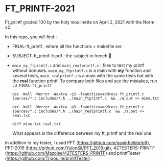 # FT_PRINTF-2021

Ft_printf graded 100 by the holy moulinette on April 2, 2021 with the Norm v2.

In this repo, you will find : 
- FINAL-ft_printf : where all the functions + makefile are
- SUBJECT-ft_printf-fr.pdf : the subject in french 🥖
- `main_my_ftprintf.c` and  `main_realprintf.c` : files to test my printf without bonuses. `main_my_ftprintf.c` is a main with **my** function and several tests, `main_realprintf.c`is a main with the same tests but with the **real** function printf. To compare both files and see the mistakes, run 
  `cd FINAL-ft_printf` 
  
  `gcc -Wall -Werror -Wextra -g3 -fsanitize=address ft_printf.c sources/*.c includes/*.h ../main_ftprintf.c  && ./a.out >> mine.txt` 

  `gcc -Wall -Werror -Wextra -g3 -fsanitize=address ft_printf.c sources/*.c includes/*.h ../main_realprintf.c  && ./a.out >> real.txt` 

  `diff mine.txt real.txt`

  What appears is the difference between my ft_printf and the real one.

In addition to my tester, I used PFT (https://github.com/gavinfielder/pft), PFT-2019 (https://github.com/YulonSil/PFT_2019.git), 42TESTERS-PRINTF (https://github.com/Mazoise/42TESTERS-PRINTF) and printfTester (https://github.com/Tripouille/printfTester). 
